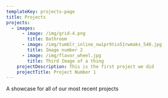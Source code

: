 ```yaml
---
templateKey: projects-page
title: Projects
projects:
  - images:
      - image: /img/grid-4.png
        title: Bathroom
      - image: /img/tumblr_inline_nwipr9tix51rwmaks_540.jpg
        title: Image number 2
      - image: /img/flavor_wheel.jpg
        title: Third Image of a thing
    projectDescription: This is the first project we did
    projectTitle: Project Number 1
---
```

A showcase for all of our most recent projects
